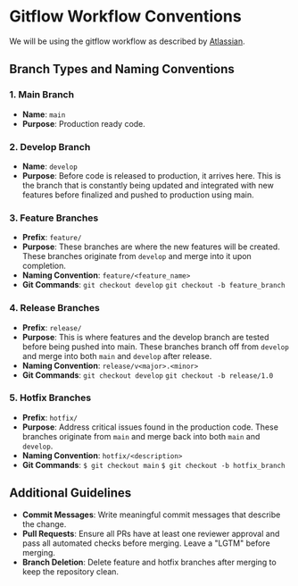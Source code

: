 # Gitflow Workflow Conventions


We will be using the gitflow workflow as described by [Atlassian](https://www.atlassian.com/git/tutorials/comparing-workflows/gitflow-workflow).

## Branch Types and Naming Conventions

### 1. Main Branch

- **Name**: `main`
- **Purpose**: Production ready code.

### 2. Develop Branch

- **Name**: `develop`
- **Purpose**: Before code is released to production, it arrives here. This is the branch that is constantly being updated and integrated with new features before finalized and pushed to production using main.

### 3. Feature Branches

- **Prefix**: `feature/`
- **Purpose**: These branches are where the new features will be created. These branches originate from `develop` and merge into it upon completion.
- **Naming Convention**: `feature/<feature_name>`
- **Git Commands**: `git checkout develop` `git checkout -b feature_branch`

### 4. Release Branches

- **Prefix**: `release/`
- **Purpose**: This is where features and the develop branch are tested before being pushed into main. These branches branch off from `develop` and merge into both `main` and `develop` after release.
- **Naming Convention**: `release/v<major>.<minor>`
- **Git Commands**: `git checkout develop` `git checkout -b release/1.0`

### 5. Hotfix Branches

- **Prefix**: `hotfix/`
- **Purpose**: Address critical issues found in the production code. These branches originate from `main` and merge back into both `main` and `develop`.
- **Naming Convention**: `hotfix/<description>`
- **Git Commands**: `$ git checkout main` `$ git checkout -b hotfix_branch`


## Additional Guidelines

- **Commit Messages**: Write meaningful commit messages that describe the change.
- **Pull Requests**: Ensure all PRs have at least one reviewer approval and pass all automated checks before merging. Leave a "LGTM" before merging.
- **Branch Deletion**: Delete feature and hotfix branches after merging to keep the repository clean.

